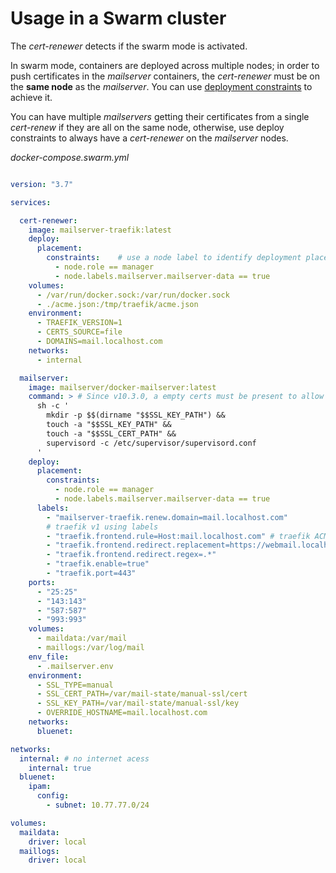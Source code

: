 # Usage in a Swarm cluster

The *cert-renewer* detects if the swarm mode is activated.

In swarm mode, containers are deployed across multiple nodes; in order to push certificates in the *mailserver* containers,
the *cert-renewer* must be on the **same node** as the *mailserver*. You can use [deployment constraints](https://success.docker.com/article/using-contraints-and-labels-to-control-the-placement-of-containers) to achieve it.

You can have multiple *mailservers* getting their certificates from a single *cert-renew* if they are all on the same node, otherwise, use deploy constraints to
always have a *cert-renewer* on the *mailserver* nodes.

_docker-compose.swarm.yml_
```yaml

version: "3.7"

services:

  cert-renewer:
    image: mailserver-traefik:latest
    deploy:
      placement:
        constraints:    # use a node label to identify deployment placement 
          - node.role == manager
          - node.labels.mailserver.mailserver-data == true
    volumes:
      - /var/run/docker.sock:/var/run/docker.sock
      - ./acme.json:/tmp/traefik/acme.json
    environment:
      - TRAEFIK_VERSION=1
      - CERTS_SOURCE=file
      - DOMAINS=mail.localhost.com
    networks:
      - internal

  mailserver:
    image: mailserver/docker-mailserver:latest
    command: > # Since v10.3.0, a empty certs must be present to allow mailserver to load, see https://github.com/docker-mailserver/docker-mailserver/blob/a4095a7d48082fe0dbfd2146cf9be4ed743736d1/target/scripts/startup/setup-stack.sh#L989
      sh -c '
        mkdir -p $$(dirname "$$SSL_KEY_PATH") &&
        touch -a "$$SSL_KEY_PATH" &&
        touch -a "$$SSL_CERT_PATH" &&
        supervisord -c /etc/supervisor/supervisord.conf
      '
    deploy:
      placement:
        constraints:
          - node.role == manager
          - node.labels.mailserver.mailserver-data == true
      labels:
        - "mailserver-traefik.renew.domain=mail.localhost.com"
        # traefik v1 using labels
        - "traefik.frontend.rule=Host:mail.localhost.com" # traefik ACME will handle creation of certificates for this domain
        - "traefik.frontend.redirect.replacement=https://webmail.localhost.com/" # redirect access to smtp/imap domain to and other domain (e.g. webmail or autoconfig)
        - "traefik.frontend.redirect.regex=.*"
        - "traefik.enable=true"
        - "traefik.port=443"
    ports:
      - "25:25"
      - "143:143"
      - "587:587"
      - "993:993"
    volumes:
      - maildata:/var/mail
      - maillogs:/var/log/mail
    env_file:
      - .mailserver.env
    environment:
      - SSL_TYPE=manual
      - SSL_CERT_PATH=/var/mail-state/manual-ssl/cert
      - SSL_KEY_PATH=/var/mail-state/manual-ssl/key
      - OVERRIDE_HOSTNAME=mail.localhost.com
    networks:
      bluenet:

networks:
  internal: # no internet acess
    internal: true
  bluenet:
    ipam:
      config:
        - subnet: 10.77.77.0/24

volumes:
  maildata:
    driver: local
  maillogs:
    driver: local

```